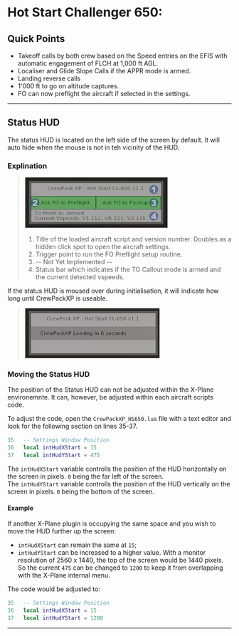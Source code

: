 # Hot Start Challenger 650:

## Quick Points
- Takeoff calls by both crew based on the Speed entries on the EFIS with automatic engagement of FLCH at 1,000 ft AGL. 
- Localiser and Glide Slope Calls if the APPR mode is armed.
- Landing reverse calls
- 1'000 ft to go on altitude captures.
- FO can now preflight the aircraft if selected in the settings.
---
## Status HUD
The status HUD is located on the left side of the screen by default. It will auto hide when the mouse is not in teh vicinity of the HUD. 

### Explination
>![Status](imgs/CL650/status_ok.jpg)
>
> 1. Title of the loaded aircraft script and version number. Doubles as a hidden click spot to open the aircraft settings.
> 2. Trigger point to run the FO Preflight setup routine.
> 3. -- Not Yet Implemented --
> 4. Status bar which indicates if the TO Callout mode is armed and the current detected vspeeds.  

If the status HUD is moused over during initialisation, it will indicate how long until CrewPackXP is useable.
> ![Status_Init](imgs/CL650/status.jpg)

### Moving the Status HUD
The position of the Status HUD can not be adjusted within the X-Plane environemnte. 
It can, however, be adjusted within each aircraft scripts code.

To adjust the code, open the `CrewPackXP_HS650.lua` file with a text editor and look for the following section on lines 35-37.

```lua
35   -- Settings Window Position
36   local intHudXStart = 15
37   local intHudYStart = 475
```
The `intHudXStart` variable controlls the position of the HUD horizontally on the screen in pixels. `0` being the far left of the screen.  
The `intHudYStart` variable controlls the position of the HUD vertically on the screen in pixels. `0` being the bottom of the screen.  

#### Example
If another X-Plane plugin is occupying the same space and you wish to move the HUD further up the screen:
 - `intHudXStart` can remain the same at `15`;
 - `intHudYStart` can be increased to a higher value. With a monitor resolution of 2560 x 1440, the top of the screen would be 1440 pixels. So the current `475` can be changed to `1200` to keep it from overlapping with the X-Plane internal menu.

 The code would be adjusted to:

```lua
35   -- Settings Window Position
36   local intHudXStart = 15
37   local intHudYStart = 1200
```
---
